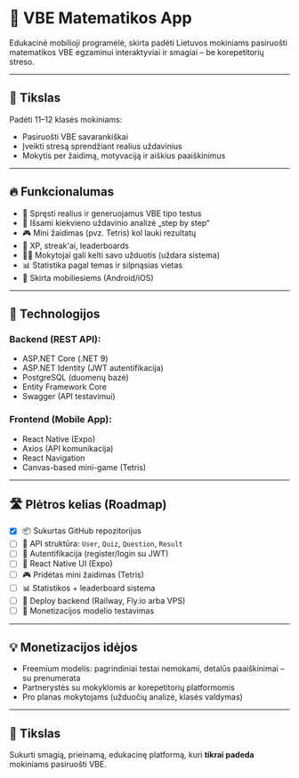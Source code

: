 # 📘 VBE Matematikos App

Edukacinė mobilioji programėlė, skirta padėti Lietuvos mokiniams pasiruošti matematikos VBE egzaminui interaktyviai ir smagiai – be korepetitorių streso.

---

## 🎯 Tikslas

Padėti 11–12 klasės mokiniams:
- Pasiruošti VBE savarankiškai
- Įveikti stresą sprendžiant realius uždavinius
- Mokytis per žaidimą, motyvaciją ir aiškius paaiškinimus

---

## 🔥 Funkcionalumas

- 🧠 Spręsti realius ir generuojamus VBE tipo testus
- 🧩 Išsami kiekvieno uždavinio analizė „step by step“
- 🎮 Mini žaidimas (pvz. Tetris) kol lauki rezultatų
- 🏅 XP, streak'ai, leaderboards
- 👨‍🏫 Mokytojai gali kelti savo užduotis (uždara sistema)
- 📊 Statistika pagal temas ir silpnąsias vietas
- 📱 Skirta mobiliesiems (Android/iOS)

---

## 🧰 Technologijos

### Backend (REST API):
- ASP.NET Core (.NET 9)
- ASP.NET Identity (JWT autentifikacija)
- PostgreSQL (duomenų bazė)
- Entity Framework Core
- Swagger (API testavimui)

### Frontend (Mobile App):
- React Native (Expo)
- Axios (API komunikacija)
- React Navigation
- Canvas-based mini-game (Tetris)

---

## 🛣️ Plėtros kelias (Roadmap)

- [x] 📦 Sukurtas GitHub repozitorijus
- [ ] 🧱 API struktūra: `User`, `Quiz`, `Question`, `Result`
- [ ] 🔑 Autentifikacija (register/login su JWT)
- [ ] 📱 React Native UI (Expo)
- [ ] 🎮 Pridėtas mini žaidimas (Tetris)
- [ ] 📊 Statistikos + leaderboard sistema
- [ ] 🚀 Deploy backend (Railway, Fly.io arba VPS)
- [ ] 🛒 Monetizacijos modelio testavimas

---

## 💡 Monetizacijos idėjos

- Freemium modelis: pagrindiniai testai nemokami, detalūs paaiškinimai – su prenumerata
- Partnerystės su mokyklomis ar korepetitorių platformomis
- Pro planas mokytojams (užduočių analizė, klasės valdymas)

---

## 🚀 Tikslas

Sukurti smagią, prieinamą, edukacinę platformą, kuri **tikrai padeda** mokiniams pasiruošti VBE.
